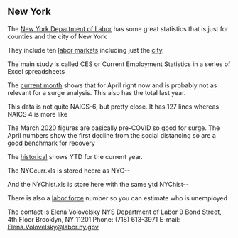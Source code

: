 ## New York

The [New York Department of Labor](https://labor.ny.gov/stats/) has some great statistics that is just for counties
and the city of New York

They include ten [labor markets](https://labor.ny.gov/stats/regmap.shtm)
including just the [city](https://labor.ny.gov/stats/nyc/index.shtm).


The main study is called CES or Current Employment Statistics in a series of
Excel spreadsheets

The [current month](https://labor.ny.gov/stats/nyc/NYCcurr.xls) shows that for
April right now and is probably not as relevant for a surge analysis. This also
has the total last year.

This data is not quite NAICS-6, but pretty close. It has 127 lines whereas NAICS
4 is more like 

The March 2020 figures are basically pre-COVID so good for surge. The April
numbers show the first decline from the social distancing so are a good
benchmark for recovery

The [historical](https://labor.ny.gov/stats/nyc/NYChist.xls) shows YTD for the
current year. 

The NYCcurr.xls is stored heere as NYC-<year>-<month>

And the NYChist.xls is store here with the same ytd NYChist-<year>-<month> 

There is also a [labor force](https://labor.ny.gov/stats/nyc/BoroMonth.xls)
 number so you can estimate who is unemployed


The contact is 
Elena Volovelsky
NYS Department of Labor
9 Bond Street, 4th Floor
Brooklyn, NY 11201
Phone: (718) 613-3971
E-mail: Elena.Volovelsky@labor.ny.gov

